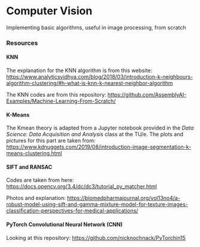 # Computer Vision
Implementing basic algorithms, useful in image processing, from scratch

### Resources

#### KNN
The explanation for the KNN algorithm is from this website: https://www.analyticsvidhya.com/blog/2018/03/introduction-k-neighbours-algorithm-clustering/#h-what-is-knn-k-nearest-neighbor-algorithm

The KNN codes are from this repository: https://github.com/AssemblyAI-Examples/Machine-Learning-From-Scratch/

#### K-Means

The Kmean theory is adapted from a Jupyter notebook provided in the _Data Science: Data Acquisition and Analysis_ class at the TU/e. The plots and pictures for this part are taken from: https://www.kdnuggets.com/2019/08/introduction-image-segmentation-k-means-clustering.html

#### SIFT and RANSAC
Codes are taken from here: https://docs.opencv.org/3.4/dc/dc3/tutorial_py_matcher.html

Photos and explanation: https://biomedpharmajournal.org/vol13no4/a-robust-model-using-sift-and-gamma-mixture-model-for-texture-images-classification-perspectives-for-medical-applications/

#### PyTorch Convolutional Neural Network (CNN)  
Looking at this repository: https://github.com/nicknochnack/PyTorchin15